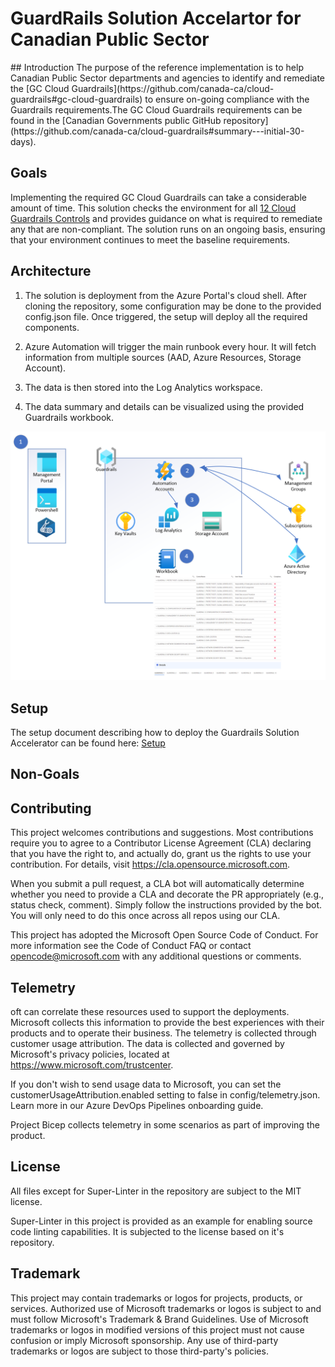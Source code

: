 <p align="center">

# GuardRails Solution Accelartor for Canadian Public Sector
 
</p>
## Introduction
The purpose of the reference implementation is to help Canadian Public Sector departments and agencies to identify and remediate the [GC Cloud Guardrails](https://github.com/canada-ca/cloud-guardrails#gc-cloud-guardrails)   to ensure on-going compliance with the Guardrails requirements.The GC Cloud Guardrails requirements can be found in the [Canadian Governments public GitHub repository](https://github.com/canada-ca/cloud-guardrails#summary---initial-30-days).

## Goals

Implementing the required GC Cloud Guardrails can take a considerable amount of time. This solution checks the environment for all [12 Cloud Guardrails Controls](https://github.com/canada-ca/cloud-guardrails#summary---initial-30-days) and provides guidance on what is required to remediate any that are non-compliant.  The solution runs on an ongoing basis, ensuring that your environment continues to meet the baseline requirements.  

## Architecture
1. The solution is deployment from the Azure Portal's cloud shell. After cloning the repository, some configuration may be done to the provided config.json file. Once triggered, the setup will deploy all the required components.

2. Azure Automation will trigger the main runbook every hour. It will fetch information from multiple sources (AAD, Azure Resources, Storage Account).

3. The data is then stored into the Log Analytics workspace.

4. The data summary and details can be visualized using the provided Guardrails workbook.
<p align="center">
<img src="./docs/media/SolutionDiagram.png " />
</p>

## Setup 
The setup document describing how to deploy the Guardrails Solution Accelerator can be found here: [Setup](./docs/setup.md)
## Non-Goals
## Contributing
This project welcomes contributions and suggestions. Most contributions require you to agree to a Contributor License Agreement (CLA) declaring that you have the right to, and actually do, grant us the rights to use your contribution. For details, visit https://cla.opensource.microsoft.com.

When you submit a pull request, a CLA bot will automatically determine whether you need to provide a CLA and decorate the PR appropriately (e.g., status check, comment). Simply follow the instructions provided by the bot. You will only need to do this once across all repos using our CLA.

This project has adopted the Microsoft Open Source Code of Conduct. For more information see the Code of Conduct FAQ or contact opencode@microsoft.com with any additional questions or comments.
## Telemetry
oft can correlate these resources used to support the deployments. Microsoft collects this information to provide the best experiences with their products and to operate their business. The telemetry is collected through customer usage attribution. The data is collected and governed by Microsoft's privacy policies, located at https://www.microsoft.com/trustcenter.

If you don't wish to send usage data to Microsoft, you can set the customerUsageAttribution.enabled setting to false in config/telemetry.json. Learn more in our Azure DevOps Pipelines onboarding guide.

Project Bicep collects telemetry in some scenarios as part of improving the product.
## License
All files except for Super-Linter in the repository are subject to the MIT license.

Super-Linter in this project is provided as an example for enabling source code linting capabilities. It is subjected to the license based on it's repository.
## Trademark
This project may contain trademarks or logos for projects, products, or services. Authorized use of Microsoft trademarks or logos is subject to and must follow Microsoft's Trademark & Brand Guidelines. Use of Microsoft trademarks or logos in modified versions of this project must not cause confusion or imply Microsoft sponsorship. Any use of third-party trademarks or logos are subject to those third-party's policies.